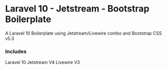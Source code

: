 # Laravel 10 - Jetstream - Bootstrap Boilerplate
A Laravel 10 Boilerplate using Jetstream/Livewire combo and Bootstrap CSS v5.3

### Includes
Laravel 10
Jetstream V4
Livewire V3
